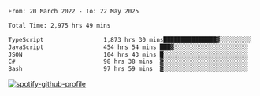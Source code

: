 <!--START_SECTION:waka-->

```txt
From: 20 March 2022 - To: 22 May 2025

Total Time: 2,975 hrs 49 mins

TypeScript                 1,873 hrs 30 mins███████████████▓░░░░░░░░░   62.96 %
JavaScript                 454 hrs 54 mins ███▓░░░░░░░░░░░░░░░░░░░░░   15.29 %
JSON                       104 hrs 43 mins █░░░░░░░░░░░░░░░░░░░░░░░░   03.52 %
C#                         98 hrs 38 mins  ▓░░░░░░░░░░░░░░░░░░░░░░░░   03.31 %
Bash                       97 hrs 59 mins  ▓░░░░░░░░░░░░░░░░░░░░░░░░   03.29 %
```

<!--END_SECTION:waka-->
[![spotify-github-profile](https://spotify-github-profile.vercel.app/api/view?uid=c00zprrvy9xiloa9qnco3hmng&cover_image=true&theme=novatorem&show_offline=false&background_color=121212&bar_color=53b14f&bar_color_cover=false)](https://spotify-github-profile.vercel.app/api/view?uid=c00zprrvy9xiloa9qnco3hmng&redirect=true)




